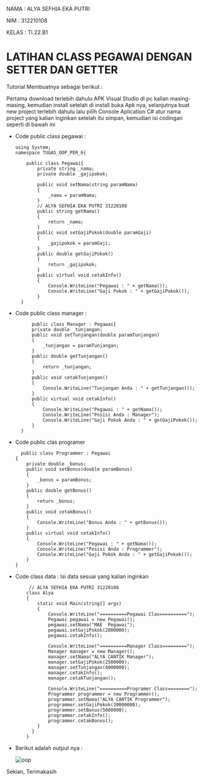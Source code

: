 NAMA : ALYA SEFHIA EKA PUTRI

NIM : 312210108

KELAS : TI.22.B1

# LATIHAN CLASS PEGAWAI DENGAN SETTER DAN GETTER

Tutorial Membuatnya sebagai berikut :

Pertama download terlebih dahulu APK Visual Studio di pc kalian masing-masing, kemudian install setelah di install buka Apk nya, selanjutnya buat new project terlebih dahulu lalu pilih Console Aplication C# atur nama project yang kalian inginkan setelah itu simpan, kemudian isi codingan seperti di bawah ini

- Code public class pegawai :
  
      using System;
      namespace TUGAS_OOP_PER_6{
      
          public class Pegawai{
              private string _nama;
              private double _gajipokok;
      
              public void setNama(string paramNama)
              {
                  _nama = paramNama;
              }
              // ALYA SEFHIA EKA PUTRI 31220108
              public string getNama()
              {
                  return _nama;
              }
              public void setGajiPokok(double paramGaji)
              {
                  _gajipokok = paramGaji;
              }
              public double getGajiPokok()
              {
                  return _gajipokok;
              }
              public virtual void cetakInfo()
              {
                  Console.WriteLine("Pegawai : " + getNama());
                  Console.WriteLine("Gaji Pokok : " + getGajiPokok());
              }
        }

- Code public class manager :

            public class Manager : Pegawai{
            private double _tunjangan;
            public void setTunjangan(double paramTunjangan)
            {
                _tunjangan = paramTunjangan;
            }
            public double getTunjangan()
            {
                return _tunjangan;
            }
            public void cetakTunjangan()
            {
                Console.WriteLine("Tunjangan Anda : " + getTunjangan());
            }
            public virtual void cetakInfo()
            {
                Console.WriteLine("Pegawai : " + getNama());
                Console.WriteLine("Posisi Anda : Manager");
                Console.WriteLine("Gaji Pokok Anda : " + getGajiPokok());
            }
        }

- Code public clas programer

        public class Programmer : Pegawai
      {
          private double _bonus;
          public void setBonus(double paramBonus)
          {
              _bonus = paramBonus;
          }
          public double getBonus()
          {
              return _bonus;
          }
          public void cetakBonus()
          {
              Console.WriteLine("Bonus Anda : " + getBonus());
          }
          public virtual void cetakInfo()
          {
              Console.WriteLine("Pegawai : " + getNama());
              Console.WriteLine("Posisi Anda : Programmer");
              Console.WriteLine("Gaji Pokok Anda : " + getGajiPokok());
          }
      }

- Code class data : Isi data sesuai yang kalian inginkan

           // ALYA SEFHIA EKA PUTRI 31220108
          class Alya
          {
              static void Main(string[] args)
              {
                  Console.WriteLine("==========Pegawai Clas==========");
                  Pegawai pegawai = new Pegawai();
                  pegawai.setNama("MAE  Pegawai");
                  pegawai.setGajiPokok(2000000);
                  pegawai.cetakInfo();
      
                  Console.WriteLine("==========Manager Class=========");
                  Manager manager = new Manager();
                  manager.setNama("ALYA CANTIK Manager");
                  manager.setGajiPokok(2500000);
                  manager.setTunjangan(4000000);
                  manager.cetakInfo();
                  manager.cetakTunjangan();
      
                  Console.WriteLine("==========Programer Class========");
                  Programmer programmer = new Programmer();
                  programmer.setNama("ALYA CANTIK Programmer");
                  programmer.setGajiPokok(30000000);
                  programmer.setBonus(5000000);
                  programmer.cetakInfo();
                  programmer.cetakBonus();
              }
            }
          }

- Berikut adalah output nya :

  ![oop](https://github.com/AkuuAlyaaa/OOP_PER_6/assets/115520278/2105a741-61cf-41f9-bdd7-d36492c065bf)

Sekian, Terimakasih
